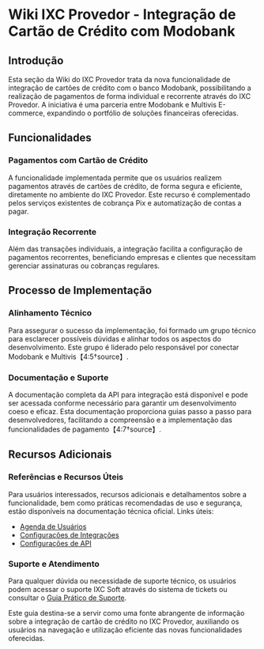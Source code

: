 # Wiki IXC Provedor - Integração de Cartão de Crédito com Modobank

## Introdução

Esta seção da Wiki do IXC Provedor trata da nova funcionalidade de integração de cartões de crédito com o banco Modobank, possibilitando a realização de pagamentos de forma individual e recorrente através do IXC Provedor. A iniciativa é uma parceria entre Modobank e Multivis E-commerce, expandindo o portfólio de soluções financeiras oferecidas.

## Funcionalidades

### Pagamentos com Cartão de Crédito

A funcionalidade implementada permite que os usuários realizem pagamentos através de cartões de crédito, de forma segura e eficiente, diretamente no ambiente do IXC Provedor. Este recurso é complementado pelos serviços existentes de cobrança Pix e automatização de contas a pagar.

### Integração Recorrente

Além das transações individuais, a integração facilita a configuração de pagamentos recorrentes, beneficiando empresas e clientes que necessitam gerenciar assinaturas ou cobranças regulares.

## Processo de Implementação

### Alinhamento Técnico

Para assegurar o sucesso da implementação, foi formado um grupo técnico para esclarecer possíveis dúvidas e alinhar todos os aspectos do desenvolvimento. Este grupo é liderado pelo responsável por conectar Modobank e Multivis【4:5†source】.

### Documentação e Suporte

A documentação completa da API para integração está disponível e pode ser acessada conforme necessário para garantir um desenvolvimento coeso e eficaz. Esta documentação proporciona guias passo a passo para desenvolvedores, facilitando a compreensão e a implementação das funcionalidades de pagamento【4:7†source】.

## Recursos Adicionais

### Referências e Recursos Úteis

Para usuários interessados, recursos adicionais e detalhamentos sobre a funcionalidade, bem como práticas recomendadas de uso e segurança, estão disponíveis na documentação técnica oficial. Links úteis:

- [Agenda de Usuários](https://wiki.ixcsoft.com.br/pt-br/Agenda_de_usu%C3%A1rios)
- [Configurações de Integrações](https://wiki.ixcsoft.com.br/pt-br/Provedor/Integra%C3%A7%C3%B5es/Integra%C3%A7%C3%B5es)
- [Configurações de API](https://wiki.ixcsoft.com.br/pt-br/API/Documenta%C3%A7%C3%A3o_API)

### Suporte e Atendimento

Para qualquer dúvida ou necessidade de suporte técnico, os usuários podem acessar o suporte IXC Soft através do sistema de tickets ou consultar o [Guia Prático de Suporte](https://wiki.ixcsoft.com.br/pt-br/Guia_Pratico_de_Suporte).

Este guia destina-se a servir como uma fonte abrangente de informação sobre a integração de cartão de crédito no IXC Provedor, auxiliando os usuários na navegação e utilização eficiente das novas funcionalidades oferecidas.